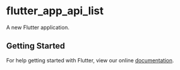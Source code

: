 # flutter_app_api_list

A new Flutter application.

## Getting Started

For help getting started with Flutter, view our online
[documentation](https://flutter.io/).
